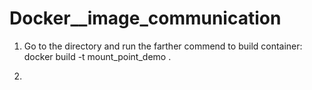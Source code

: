 # Docker__image_communication

1. Go to the directory and run the farther commend to build container:
    docker build -t mount_point_demo .

2.

